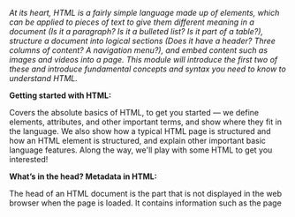 *At its heart, HTML is a fairly simple language made up of elements, 
which can be applied to pieces of text to give them different meaning in a document (Is it a paragraph? Is it a bulleted list? Is it part of a table?), 
structure a document into logical sections (Does it have a header? Three columns of content? A navigation menu?),
 and embed content such as images and videos into a page.
This module will introduce the first two of these and introduce fundamental concepts and syntax you need to know to understand HTML.*

**Getting started with HTML:**

Covers the absolute basics of HTML, to get you started — we define elements, attributes, and other important terms, and show where they fit in the language. We also show how a typical HTML page is structured and how an HTML element is structured, and explain other important basic language features. Along the way, we'll play with some HTML to get you interested!

**What’s in the head? Metadata in HTML:**

The head of an HTML document is the part that is not displayed in the web browser when the page is loaded. It contains information such as the page <title>, links to CSS (if you want to style your HTML content with CSS), links to custom favicons, and metadata (data about the HTML, such as who wrote it, and important keywords that describe the document).

**HTML text fundamentals:**
 
One of HTML's main jobs is to give text meaning (also known as semantics), so that the browser knows how to display it correctly. This article looks at how to use HTML to break up a block of text into a structure of headings and paragraphs, add emphasis/importance to words, create lists, and more.

**Creating hyperlinks:**
 
Hyperlinks are really important — they are what makes the web a web. This article shows the syntax required to make a link and discusses best practices for links.

**Advanced text formatting:**
 
There are many other elements in HTML for formatting text that we didn't get to in the HTML text fundamentals article. The elements here are less well-known, but still useful to know about. In this article, you'll learn about marking up quotations, description lists, computer code and other related text, subscript and superscript, contact information, and more.
Document and website structure
As well as defining individual parts of your page (such as "a paragraph" or "an image"), HTML is also used to define areas of your website (such as "the header," "the navigation menu," or "the main content column.") This article looks into how to plan a basic website structure and how to write the HTML to represent this structure.

**Debugging HTML:**

Writing HTML is fine, but what if something goes wrong, and you can't work out where the error in the code is? This article will introduce you to some tools that can help.
